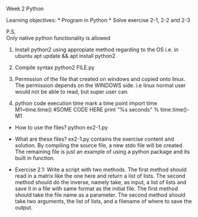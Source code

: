 Week 2 Python

Learning objectives:
	* Program in Python
	* Solve exercise 2-1, 2-2 and 2-3

P.S. 	
	Only native python functionality is allowed

1. Install python2 using appropiate method regarding to the OS
	i.e. in ubuntu 
	apt update && apt install python2
	
2. Compile syntax
	python2 FILE.py

3. Permission of the file that created on windows and copied onto linux.
	The permission depends on the WINDOWS side. i.e linux normal user would not be able to read, but super user can.

4. python code execution time
	mark a time point 
	import time
	M1=time.time()
	#SOME CODE HERE
	print "%s seconds" % time.time()-M1 

* How to use the files?
	python ex2-1.py
* What are these files?
ex2-1.py contains the exercise content and solution. By compiling the source file, a new stdo file will be created. The remaining file is just an example of using a python package and its built in function.


* Exercise 2.1:
Write a script with two methods. The first method should read in a matrix like the one here and return a list of lists. The second method should do the inverse, namely take, as input, a list of lists and save it in a file with same format as the initial file. The first method should take the file name as a parameter. The second method should take two arguments, the list of lists, and a filename of where to save the output.
